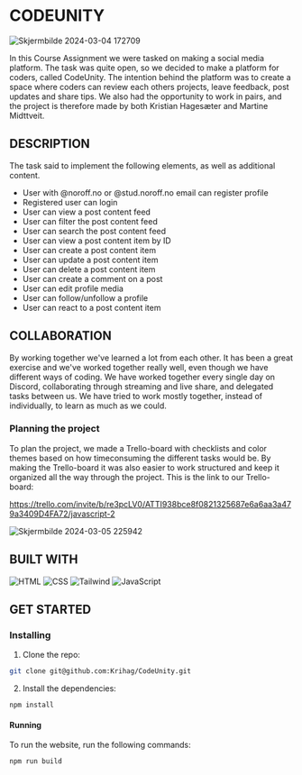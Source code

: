 # CODEUNITY

![Skjermbilde 2024-03-04 172709](https://github.com/Krihag/CodeUnity/assets/125905644/107bd955-8d96-4e02-bfeb-e40e00ac527b)

In this Course Assignment we were tasked on making a social media platform. The task was quite open, so we decided to make a platform for coders, called CodeUnity. 
The intention behind the platform was to create a space where coders can review each others projects, leave feedback, post updates and share tips. 
We also had the opportunity to work in pairs, and the project is therefore made by both Kristian Hagesæter and Martine Midttveit. 

## DESCRIPTION
The task said to implement the following elements, as well as additional content. 

- User with @noroff.no or @stud.noroff.no email can register profile
- Registered user can login
- User can view a post content feed
- User can filter the post content feed
- User can search the post content feed
- User can view a post content item by ID
- User can create a post content item
- User can update a post content item
- User can delete a post content item
- User can create a comment on a post
- User can edit profile media
- User can follow/unfollow a profile
- User can react to a post content item

## COLLABORATION
By working together we've learned a lot from each other. It has been a great exercise and we've worked together really well, even though we have different ways of coding. 
We have worked together every single day on Discord, collaborating through streaming and live share, and delegated tasks between us. We have tried to work mostly together, instead of individually, to learn as much as we could.

### Planning the project
To plan the project, we made a Trello-board with checklists and color themes based on how timeconsuming the different tasks would be. By making the Trello-board it was also easier to work structured and keep it organized all the way through the project.
This is the link to our Trello-board:

https://trello.com/invite/b/re3pcLV0/ATTI938bce8f0821325687e6a6aa3a479a3409D4FA72/javascript-2

![Skjermbilde 2024-03-05 225942](https://github.com/Krihag/CodeUnity/assets/125905644/55a642e2-8bcd-4fce-96d4-afda28419250)

## BUILT WITH
![HTML](https://img.shields.io/badge/HTML-239120?style=for-the-badge&logo=html5&logoColor=white)
![CSS](https://img.shields.io/badge/CSS-239120?&style=for-the-badge&logo=css3&logoColor=white)
![Tailwind](https://img.shields.io/badge/Tailwind_CSS-38B2AC?style=for-the-badge&logo=tailwind-css&logoColor=white)
![JavaScript](https://img.shields.io/badge/JavaScript-F7DF1E?style=for-the-badge&logo=javascript&logoColor=black)

## GET STARTED

### Installing
1. Clone the repo:
```bash   
git clone git@github.com:Krihag/CodeUnity.git
```
2. Install the dependencies:
```
npm install
```
#### Running
To run the website, run the following commands:

```bash
npm run build
```



